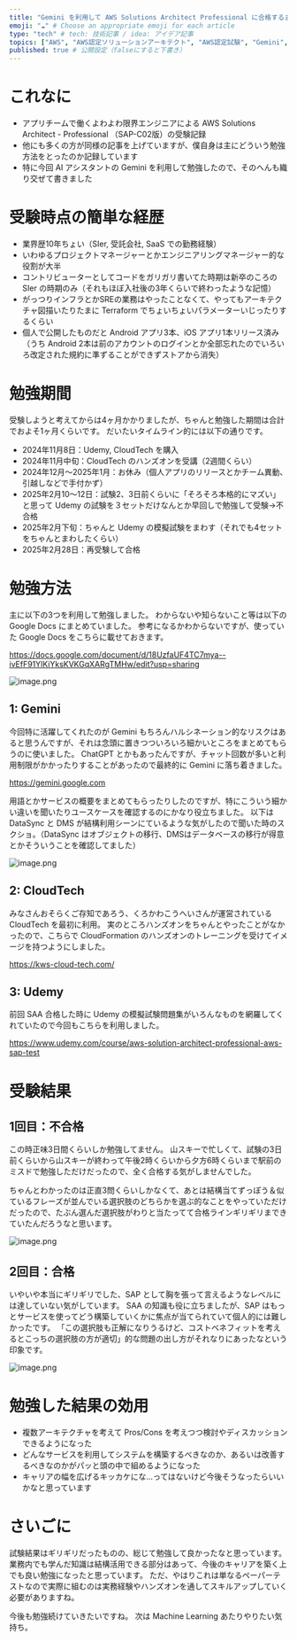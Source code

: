 ```yaml
---
title: "Gemini を利用して AWS Solutions Architect Professional に合格するまで" # 記事のタイトル
emoji: "☁️" # Choose an appropriate emoji for each article
type: "tech" # tech: 技術記事 / idea: アイデア記事
topics: ["AWS", "AWS認定ソリューションアーキテクト", "AWS認定試験", "Gemini", "SAP"] # タグ。["markdown", "rust", "aws"]のように指定する
published: true # 公開設定（falseにすると下書き）
---
```

# これなに

- アプリチームで働くよわよわ限界エンジニアによる AWS Solutions Architect - Professional （SAP-C02版）の受験記録
- 他にも多くの方が同様の記事を上げていますが、僕自身は主にどういう勉強方法をとったのか記録しています
- 特に今回 AI アシスタントの Gemini を利用して勉強したので、そのへんも織り交ぜて書きました

# 受験時点の簡単な経歴

- 業界歴10年ちょい（SIer, 受託会社, SaaS での勤務経験）
- いわゆるプロジェクトマネージャーとかエンジニアリングマネージャー的な役割が大半
- コントリビューターとしてコードをガリガリ書いてた時期は新卒のころの SIer の時期のみ（それもほぼ入社後の3年くらいで終わったような記憶）
- がっつりインフラとかSREの業務はやったことなくて、やってもアーキテクチャ図描いたりたまに Terraform でちょいちょいパラメーターいじったりするくらい
- 個人で公開したものだと Android アプリ3本、iOS アプリ1本リリース済み（うち Android 2本は前のアカウントのログインとか全部忘れたのでいろいろ改定された規約に準ずることができずストアから消失）

# 勉強期間

受験しようと考えてからは4ヶ月かかりましたが、ちゃんと勉強した期間は合計でおよそ1ヶ月くらいです。
だいたいタイムライン的には以下の通りです。

- 2024年11月8日：Udemy, CloudTech を購入
- 2024年11月中旬：CloudTech のハンズオンを受講（2週間くらい）
- 2024年12月〜2025年1月：お休み（個人アプリのリリースとかチーム異動、引越しなどで手付かず）
- 2025年2月10〜12日：試験2、3日前くらいに「そろそろ本格的にマズい」と思って Udemy の試験を３セットだけなんとか早回しで勉強して受験→不合格
- 2025年2月下旬：ちゃんと Udemy の模擬試験をまわす（それでも4セットをちゃんとまわしたくらい）
- 2025年2月28日：再受験して合格

# 勉強方法

主に以下の3つを利用して勉強しました。
わからないや知らないこと等は以下の Google Docs にまとめていました。
参考になるかわからないですが、使っていた Google Docs をこちらに載せておきます。

https://docs.google.com/document/d/18UzfaUF4TC7mya--ivEfF91YlKiYksKVKGqXARgTMHw/edit?usp=sharing

![image.png](https://qiita-image-store.s3.ap-northeast-1.amazonaws.com/0/2819748/e071a9aa-8f44-47d4-8039-c767bdd7e763.png)

## 1: Gemini

今回特に活躍してくれたのが Gemini
もちろんハルシネーション的なリスクはあると思うんですが、それは念頭に置きつついろいろ細かいところをまとめてもらうのに使いました。
ChatGPT とかもあったんですが、チャット回数が多いと利用制限がかかったりすることがあったので最終的に Gemini に落ち着きました。

https://gemini.google.com

用語とかサービスの概要をまとめてもらったりしたのですが、特にこういう細かい違いを聞いたりユースケースを確認するのにかなり役立ちました。
以下は DataSync と DMS が結構利用シーンにているような気がしたので聞いた時のスクショ。（DataSync はオブジェクトの移行、DMSはデータベースの移行が得意とかそういうことを確認してました）

![image.png](https://qiita-image-store.s3.ap-northeast-1.amazonaws.com/0/2819748/4fd8dc0a-d97a-4f46-8223-c8746a54d5f0.png)

## 2: CloudTech

みなさんおそらくご存知であろう、くろかわこうへいさんが運営されている CloudTech を最初に利用。
実のところハンズオンをちゃんとやったことがなかったので、こちらで CloudFormation のハンズオンのトレーニングを受けてイメージを持つようにしました。

https://kws-cloud-tech.com/

## 3: Udemy

前回 SAA 合格した時に Udemy の模擬試験問題集がいろんなものを網羅してくれていたので今回もこちらを利用しました。

https://www.udemy.com/course/aws-solution-architect-professional-aws-sap-test

# 受験結果

## 1回目：不合格

この時正味3日間くらいしか勉強してません。
山スキーで忙しくて、試験の3日前くらいから山スキーが終わって午後2時くらいから夕方6時くらいまで駅前のミスドで勉強しただけだったので、全く合格する気がしませんでした。

ちゃんとわかったのは正直3問くらいしかなくて、あとは結構当てずっぽう＆似ているフレーズが並んでいる選択肢のどちらかを選ぶ的なことをやっていただけだったので、たぶん選んだ選択肢がわりと当たってて合格ラインギリギリまできていたんだろうなと思います。

![image.png](https://qiita-image-store.s3.ap-northeast-1.amazonaws.com/0/2819748/9797a0d7-599d-4120-9506-f9402ecbc7b7.png)

## 2回目：合格

いやいや本当にギリギリでした、SAP として胸を張って言えるようなレベルには達していない気がしています。
SAA の知識も役に立ちましたが、SAP はもっとサービスを使ってどう構築していくかに焦点が当てられていて個人的には難しかったです。
「この選択肢も正解になりうるけど、コストベネフィットを考えるとこっちの選択肢の方が適切」的な問題の出し方がそれなりにあったなという印象です。

![image.png](https://qiita-image-store.s3.ap-northeast-1.amazonaws.com/0/2819748/79669b79-ef89-4f39-9dbd-f0ac32f97c42.png)

# 勉強した結果の効用

- 複数アーキテクチャを考えて Pros/Cons を考えつつ検討やディスカッションできるようになった
- どんなサービスを利用してシステムを構築するべきなのか、あるいは改善するべきなのかがパッと頭の中で組めるようになった
- キャリアの幅を広げるキッカケにな…ってはないけど今後そうなったらいいかなと思っています

# さいごに

試験結果はギリギリだったものの、総じて勉強して良かったなと思っています。
業務内でも学んだ知識は結構活用できる部分はあって、今後のキャリアを築く上でも良い勉強になったと思っています。
ただ、やはりこれは単なるペーパーテストなので実際に組むのは実務経験やハンズオンを通してスキルアップしていく必要がありますね。

今後も勉強続けていきたいですね。
次は Machine Learning あたりやりたい気持ち。
